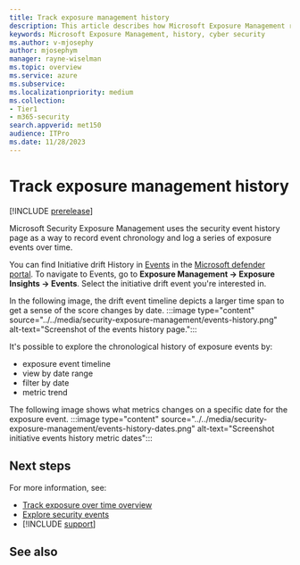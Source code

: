 ```yaml
---
title: Track exposure management history
description: This article describes how Microsoft Exposure Management records history.
keywords: Microsoft Exposure Management, history, cyber security
ms.author: v-mjosephy
author: mjosephym
manager: rayne-wiselman
ms.topic: overview
ms.service: azure
ms.subservice:
ms.localizationpriority: medium
ms.collection: 
- Tier1
- m365-security
search.appverid: met150
audience: ITPro
ms.date: 11/28/2023
---
```


# Track exposure management history

[!INCLUDE [prerelease](../../includes/prerelease.md)]

Microsoft Security Exposure Management uses the security event history page as a way to record event chronology and log a series of exposure events over time.<!-- this is currently only initiative/ initiative drift history is it supposed to be other items? -->

You can find Initiative drift History in [Events](https://security.microsoft.com/exposure-events) in the [Microsoft defender portal](https://security.microsoft.com/). To navigate to Events, go to **Exposure Management -> Exposure Insights -> Events**. Select the initiative drift event you're interested in.

In the following image, the drift event timeline depicts a larger time span to get a sense of the score changes by date.
:::image type="content" source="../../media/security-exposure-management/events-history.png" alt-text="Screenshot of the events history page.":::

It's possible to explore the chronological history of exposure events by:

- exposure event timeline
- view by date range
- filter by date
- metric trend

The following image shows what metrics changes on a specific date for the exposure event.
:::image type="content" source="../../media/security-exposure-management/events-history-dates.png" alt-text="Screenshot initiative events history metric dates":::

<!--what specifically is the score telling you, is there more information for metric trend -->
## Next steps

For more information, see:

- [Track exposure over time overview](track-exposure-over-time-overview.md)
- [Explore security events](security-events.md)
- [!INCLUDE [support](../../includes/support.md)]

## See also
